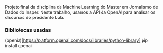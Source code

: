Projeto final da disciplina de Machine Learning do Master em Jornalismo de Dados do Insper.
Neste trabalho, usamos a API da OpenAI para analisar os discursos do presidente Lula.

### Bibliotecas usadas
(openia)[https://platform.openai.com/docs/libraries/python-library]
pip install openai
